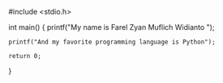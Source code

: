 #include <stdio.h>

int main()
{
    printf("My name is Farel Zyan Muflich Widianto ");
    
    printf("And my favorite programming language is Python");

    return 0;
}
